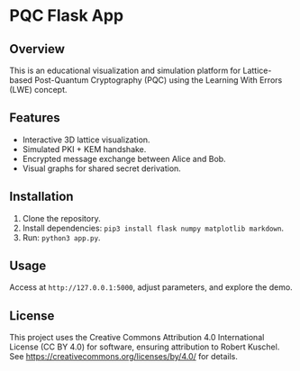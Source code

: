 # PQC Flask App

## Overview
This is an educational visualization and simulation platform for Lattice-based Post-Quantum Cryptography (PQC) using the Learning With Errors (LWE) concept.

## Features
- Interactive 3D lattice visualization.
- Simulated PKI + KEM handshake.
- Encrypted message exchange between Alice and Bob.
- Visual graphs for shared secret derivation.

## Installation
1. Clone the repository.
2. Install dependencies: `pip3 install flask numpy matplotlib markdown`.
3. Run: `python3 app.py`.

## Usage
Access at `http://127.0.0.1:5000`, adjust parameters, and explore the demo.

## License
This project uses the Creative Commons Attribution 4.0 International License (CC BY 4.0) for software, ensuring attribution to Robert Kuschel[](https://robkuschel.com). See https://creativecommons.org/licenses/by/4.0/ for details.